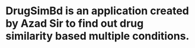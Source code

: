 # DrugSimBd is an application created by Azad Sir to find out drug similarity based multiple conditions.
